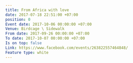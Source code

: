 ```yaml
---
title: From Africa with love
date: 2017-07-18 22:51:00 +07:00
position: 0
Event date: 2017-10-06 00:00:00 +07:00
Venue: Birdcage \ Sidewalk
From date: 2017-09-26 00:00:00 +07:00
To date: 2017-10-07 00:00:00 +07:00
Is on top: false
Link: https://www.facebook.com/events/263822557464848/
Feature type: white
---
```


